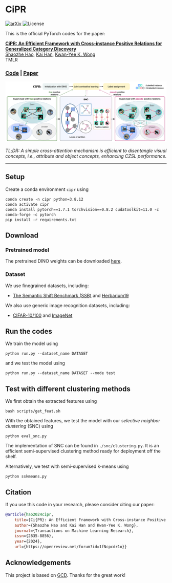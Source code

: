 # CiPR
[![arXiv](https://img.shields.io/badge/arXiv-2304.06928%20-b31b1b)](https://arxiv.org/abs/2304.06928)
![License](https://img.shields.io/github/license/haoosz/CiPR?color=lightgray)

This is the official PyTorch codes for the paper:  

[**CiPR: An Efficient Framework with Cross-instance Positive Relations for Generalized Category Discovery**](https://arxiv.org/abs/2304.06928)  
[Shaozhe Hao](https://haoosz.github.io/),
[Kai Han](https://www.kaihan.org/), 
[Kwan-Yee K. Wong](http://i.cs.hku.hk/~kykwong/)  
TMLR  

### [Code](https://github.com/haoosz/CiPR) | [Paper](https://arxiv.org/abs/2304.06928)


![teaser](img/pipe.png)

*TL;DR: A simple cross-attention mechanism is efficient to disentangle visual concepts, i.e., attribute and object concepts, enhancing CZSL performance.*

---

## Setup

Create a conda environment `cipr` using
```
conda create -n cipr python=3.8.12
conda activate cipr
conda install pytorch==1.7.1 torchvision==0.8.2 cudatoolkit=11.0 -c conda-forge -c pytorch
pip install -r requirements.txt
```

## Download

### Pretrained model
The pretrained DINO weights can be downloaded [here](https://github.com/facebookresearch/dino?tab=readme-ov-file#pretrained-models).

### Dataset

We use finegrained datasets, including:

* [The Semantic Shift Benchmark (SSB)](https://github.com/sgvaze/osr_closed_set_all_you_need#ssb) and [Herbarium19](https://www.kaggle.com/c/herbarium-2019-fgvc6)

We also use generic image recognition datasets, including:

* [CIFAR-10/100](https://pytorch.org/vision/stable/datasets.html) and [ImageNet](https://image-net.org/download.php)

## Run the codes

We train the model using
```
python run.py --dataset_name DATASET
```

and we test the model using
```
python run.py --dataset_name DATASET --mode test
```

## Test with different clustering methods

We first obtain the extracted features using
```
bash scripts/get_feat.sh
```

With the obtained features, we test the model with our *selective neighbor clustering* (SNC) using
```
python eval_snc.py
```
The implementation of SNC can be found in `./snc/clustering.py`. It is an efficient semi-supervised clustering method ready for deployment off the shelf.

Alternatively, we test with semi-supervised k-means using
```
python sskmeans.py
```

## Citation
If you use this code in your research, please consider citing our paper:
```bibtex
@article{hao2024cipr,
    title={Ci{PR}: An Efficient Framework with Cross-instance Positive Relations for Generalized Category Discovery},
    author={Shaozhe Hao and Kai Han and Kwan-Yee K. Wong},
    journal={Transactions on Machine Learning Research},
    issn={2835-8856},
    year={2024},
    url={https://openreview.net/forum?id=1fNcpcdr1o}}
```

## Acknowledgements
This project is based on [GCD](https://github.com/sgvaze/generalized-category-discovery). Thanks for the great work!